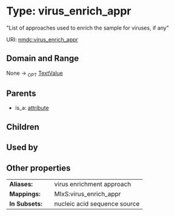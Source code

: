 
# Type: virus_enrich_appr


"List of approaches used to enrich the sample for viruses, if any"

URI: [nmdc:virus_enrich_appr](https://microbiomedata/meta/virus_enrich_appr)


## Domain and Range

None ->  <sub>OPT</sub> [TextValue](TextValue.md)

## Parents

 *  is_a: [attribute](attribute.md)

## Children


## Used by


## Other properties

|  |  |  |
| --- | --- | --- |
| **Aliases:** | | virus enrichment approach |
| **Mappings:** | | MIxS:virus_enrich_appr |
| **In Subsets:** | | nucleic acid sequence source |

